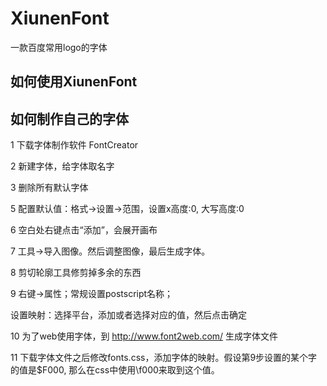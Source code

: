 XiunenFont
==========

一款百度常用logo的字体

如何使用XiunenFont
------------------------------



如何制作自己的字体
-----------------------------
1 下载字体制作软件 FontCreator

2 新建字体，给字体取名字

3 删除所有默认字体

5 配置默认值：格式->设置->范围，设置x高度:0, 大写高度:0

6 空白处右键点击“添加”，会展开画布

7 工具->导入图像。然后调整图像，最后生成字体。

8 剪切轮廓工具修剪掉多余的东西

9 右键->属性；常规设置postscript名称；

设置映射：选择平台，添加或者选择对应的值，然后点击确定

10 为了web使用字体，到 http://www.font2web.com/ 生成字体文件

11 下载字体文件之后修改fonts.css，添加字体的映射。假设第9步设置的某个字的值是$F000, 那么在css中使用\f000来取到这个值。

